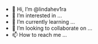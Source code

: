 - 👋 Hi, I’m @lindahev1ra
- 👀 I’m interested in ...
- 🌱 I’m currently learning ...
- 💞️ I’m looking to collaborate on ...
- 📫 How to reach me ...

<!---
lindahev1ra/lindahev1ra is a ✨ special ✨ repository because its `README.md` (this file) appears on your GitHub profile.
You can click the Preview link to take a look at your changes.
--->
